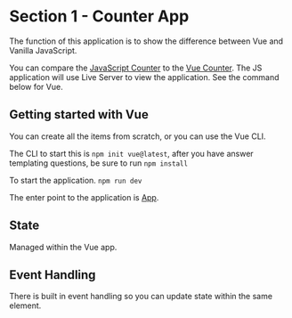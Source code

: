 # Section 1 - Counter App

The function of this application is to show the difference between Vue and Vanilla JavaScript.

You can compare the [JavaScript Counter](./JSApp) to the [Vue Counter](./VueCounter/). The JS application will use Live Server to view the application. See the command below for Vue.

## Getting started with Vue

You can create all the items from scratch, or you can use the Vue CLI.

The CLI to start this is `npm init vue@latest`, after you have answer templating questions, be sure to run `npm install`

To start the application. `npm run dev`

The enter point to the application is [App](./VueCounter/src/App.vue).

## State

Managed within the Vue app.

## Event Handling

There is built in event handling so you can update state within the same element.
